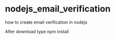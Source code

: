 # nodejs_email_verification
how to create email verification in nodejs 

After download type npm install 

